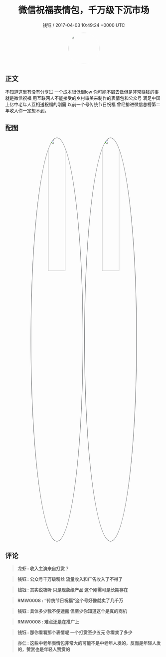<h1 align="center">微信祝福表情包，千万级下沉市场</h1>
<p align="center">
    <a>钱钰 / 2017-04-03 10:49:24 &#43;0000 UTC</a>
</p>

<div align="center">
    <img src="https://images.zsxq.com/FsGW9ZnKn188G6GlQeMFz7QYwNqM?e=1590940799&amp;token=kIxbL07-8jAj8w1n4s9zv64FuZZNEATmlU_Vm6zD:w4vMkFlaBBxamyfYHkzfApiogDk=" width="100" height="100" style="border:1px solid;border-radius:50%; color:#ffffff"/>
</div>

## 正文

<div>
不知道这里有没有分享过 一个成本很低很low 你可能不屑去做但是非常赚钱的事 就是微信祝福 用互联网人不能接受的乡村审美来制作的表情包和公众号 满足中国上亿中老年人互相送祝福的刚需 以前一个号传统节日祝福 曾经排进微信总榜第二 年收入你一定想不到。
</div>

## 配图
<div class="image" align="center">

<img src="https://images.zsxq.com/Fr5nndbiBLF01RY1XpxrHSMEhJFm?imageMogr2/auto-orient/thumbnail/800x/format/jpg/blur/1x0/quality/75&amp;e=1590940799&amp;token=kIxbL07-8jAj8w1n4s9zv64FuZZNEATmlU_Vm6zD:FqkCXwhdhmY8djQnPsTKEv_YW1M=" width="33%" height="33%" style="border:1px solid;border-radius:50%; color:#3c3f41"/>

<img src="https://images.zsxq.com/FtAjiSy5QOk7X1NDeYzEEgqDnGJm?imageMogr2/auto-orient/thumbnail/800x/format/jpg/blur/1x0/quality/75&amp;e=1590940799&amp;token=kIxbL07-8jAj8w1n4s9zv64FuZZNEATmlU_Vm6zD:0VCBrA7_sLrKh1vRKCVLCBzRvms=" width="33%" height="33%" style="border:1px solid;border-radius:50%; color:#3c3f41"/>

</div>

## 评论

<div align="left">
<div>

<blockquote >
<span> <strong>龙虾 : 收入主演来自打赏？ </strong></span>
</blockquote>

<blockquote >
<span> <strong>钱钰 : 公众号千万级粉丝 流量收入和广告收入了不得了 </strong></span>
</blockquote>

<blockquote >
<span> <strong>钱钰 : 其实说夜听 只是现象级产品 这个刚需可是长期存在 </strong></span>
</blockquote>

<blockquote >
<span> <strong>RMW0008 : “传统节日祝福”这个号好像就卖了几千万 </strong></span>
</blockquote>

<blockquote >
<span> <strong>钱钰 : 具体多少我不便透露 但至少你知道这个是真的商机 </strong></span>
</blockquote>

<blockquote >
<span> <strong>RMW0008 : 难点还是在推广上 </strong></span>
</blockquote>

<blockquote >
<span> <strong>钱钰 : 那你看看那个表情呢 一个打赏至少五元 你看卖了多少 </strong></span>
</blockquote>

<blockquote >
<span> <strong>亦仁 : 这些中老年表情包非常大的可能不是中老年人发的，反而是年轻人发的，赞赏也是年轻人赞赏的 </strong></span>
</blockquote>

</div>
</div>